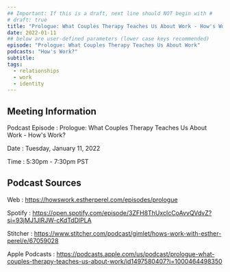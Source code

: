 ```yaml
---
## Important: If this is a draft, next line should NOT begin with #
# draft: true
title: "Prologue: What Couples Therapy Teaches Us About Work - How's Work?"
date: 2022-01-11
## below are user-defined parameters (lower case keys recommended)
episode: "Prologue: What Couples Therapy Teaches Us About Work"
podcasts: "How's Work?"
subtitle:
tags:
  - relationships
  - work
  - identity
---
```


## Meeting Information

Podcast Episode
:   Prologue: What Couples Therapy Teaches Us About Work - How's Work?

Date
:   Tuesday, January 11, 2022

Time
:   5:30pm - 7:30pm PST

## Podcast Sources

Web
:   https://howswork.estherperel.com/episodes/prologue

Spotify
:   https://open.spotify.com/episode/3ZFH8ThUxcIcCoAvvQVdvZ?si=93jMJ1JlRJW-cKdTdDlPLA

Stitcher
:   https://www.stitcher.com/podcast/gimlet/hows-work-with-esther-perel/e/67059028

Apple Podcasts
:   https://podcasts.apple.com/us/podcast/prologue-what-couples-therapy-teaches-us-about-work/id1497580407?i=1000464498350


